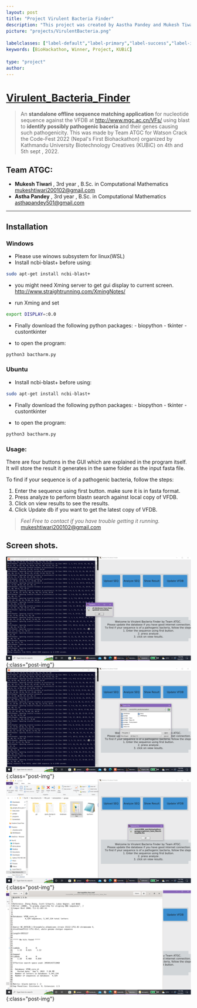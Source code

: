 ```yaml
---
layout: post
title: "Project Virulent Bacteria Finder"
description: "This project was created by Aastha Pandey and Mukesh Tiwari for Watson Crack-the-Code, Biohackathon conducted by KUBiC"
picture: "projects/VirulentBacteria.png"

labelclasses: ["label-default","label-primary","label-success","label-info","label-warning","label-danger"]
keywords: [BioHackathon, Winner, Project, KUBiC]

type: "project"
author:
---
```

# [**Virulent_Bacteria_Finder** <i class="fa fa-github"></i>](https://github.com/mukeshdroid/virulent_bacteria_finder.git)
>  An **standalone offline sequence matching application** for nucleotide sequence against the VFDB at http://www.mgc.ac.cn/VFs/ using blast to **identify possibly pathogenic baceria** and their genes causing such pathogenicity. This was made by Team ATGC for Watson Crack the Code-Fest 2022 (Nepal's First Biohackathon) organized by Kathmandu University Biotechnology Creatives (KUBiC) on 4th and 5th sept , 2022.

## Team ATGC:
- **Mukesh Tiwari** , 3rd year , B.Sc. in Computational Mathematics
                          mukeshtiwari200102@gmail.com
- **Astha Pandey** , 3rd year , B.Sc. in Computational Mathematics
asthapandey501@gmail.com

---
## Installation

### Windows
- Please use winows subsystem for linux(WSL)
- Install ncbi-blast+ before using:
```sh
sudo apt-get install ncbi-blast+
```
- you might need Xming server to get gui display to current screen.
 http://www.straightrunning.com/XmingNotes/

- run Xming and set
```sh
export DISPLAY=:0.0
```

- Finally download the following python packages:
        - biopython
        - tkinter
        - custontkinter

- to open the program:
```sh
python3 bactharm.py
```

### Ubuntu
- Install ncbi-blast+ before using:
```sh
sudo apt-get install ncbi-blast+
```

- Finally download the following python packages:
        - biopython
        - tkinter
        - custontkinter

- to open the program:
```sh
python3 bactharm.py
```

### Usage:
There are four buttons in the GUI which are explained in the program itself. It will store the result it generates in the same folder as the input fasta file.

To find if your sequence is of a pathogenic bacteria, follow the steps:
1. Enter the sequence using first button. make sure it is in fasta format.
2. Press analyze to perform blastn search against local copy of VFDB.
3. Click on view results to see the results.
4. Click Update db if you want to get the latest copy of VFDB.

> *Feel Free to contact if you have trouble getting it running.* mukeshtiwari200102@gmail.com

## Screen shots.
![First Screen shot](https://github.com/mukeshdroid/virulent_bacteria_finder/raw/main/ss1.png){:class="post-img"}
![First Screen shot](https://github.com/mukeshdroid/virulent_bacteria_finder/raw/main/ss2.png){:class="post-img"}
![Third Screen shot](https://github.com/mukeshdroid/virulent_bacteria_finder/raw/main/ss3.png){:class="post-img"}
![Fourth Screen shot](https://github.com/mukeshdroid/virulent_bacteria_finder/raw/main/ss4.png){:class="post-img"}
